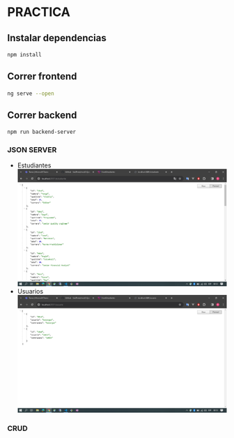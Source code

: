 # PRACTICA

## Instalar dependencias
```sh
npm install 
```

## Correr frontend
```sh
ng serve --open
```

## Correr backend

```sh
npm run backend-server
```

### JSON SERVER
- Estudiantes
![alt text](https://github.com/borispacex/angular-material-crud/blob/main/images/json-server-Estudiante.PNG?raw=true)
- Usuarios
![alt text](https://github.com/borispacex/angular-material-crud/blob/main/images/json-server-Usuario.PNG?raw=true)

### CRUD
